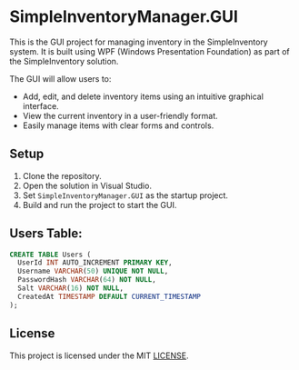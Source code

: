# SimpleInventoryManager.GUI

This is the GUI project for managing inventory in the SimpleInventory system. It is built using WPF (Windows Presentation Foundation) as part of the SimpleInventory solution.

The GUI will allow users to:
- Add, edit, and delete inventory items using an intuitive graphical interface.
- View the current inventory in a user-friendly format.
- Easily manage items with clear forms and controls.

## Setup

1. Clone the repository.
2. Open the solution in Visual Studio.
3. Set `SimpleInventoryManager.GUI` as the startup project.
4. Build and run the project to start the GUI.

## Users Table:

  ```sql
  CREATE TABLE Users (
    UserId INT AUTO_INCREMENT PRIMARY KEY,
    Username VARCHAR(50) UNIQUE NOT NULL,
    PasswordHash VARCHAR(64) NOT NULL,
    Salt VARCHAR(16) NOT NULL,
    CreatedAt TIMESTAMP DEFAULT CURRENT_TIMESTAMP
);

  ```

## License

This project is licensed under the MIT [LICENSE](../LICENSE.txt).
